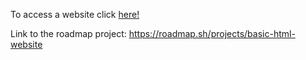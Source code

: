 To access a website click [here!](https://kiwiofdoom1337.github.io/basicHTMLwebsite)

Link to the roadmap project: https://roadmap.sh/projects/basic-html-website

